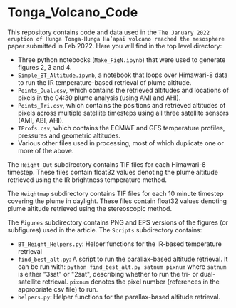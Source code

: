 # Tonga_Volcano_Code

This repository contains code and data used in the `The January 2022 eruption of Hunga Tonga-Hunga Ha’apai volcano reached the mesosphere` paper submitted in Feb 2022.
Here you will find in the top level directory:
 - Three python notebooks (`Make_FigN.ipynb`) that were used to generate figures 2, 3 and 4.
 - `Simple_BT_Altitude.ipynb`, a notebook that loops over Himawari-8 data to run the IR temperature-based retrieval of plume altitude.
 - `Points_Dual.csv`, which contains the retrieved altitudes and locations of pixels in the 04:30 plume analysis (using AMI and AHI).
 - `Points_Tri.csv`, which contains the positions and retrieved altitudes of pixels across multiple satellite timesteps using all three satellite sensors (AMI, ABI, AHI).
 - `TProfs.csv`, which contains the ECMWF and GFS temperature profiles, pressures and geometric altitudes. 
 - Various other files used in processing, most of which duplicate one or more of the above.
 
The `Height_Out` subdirectory contains TIF files for each Himawari-8 timestep. These files contain float32 values denoting the plume altitude retrieved using the IR brightness temperature method.

The `Heightmap` subdirectory contains TIF files for each 10 minute timestep covering the plume in daylight. These files contain float32 values denoting plume altitude retrieved using the stereoscopic method.

The `Figures` subdirectory contains PNG and EPS versions of the figures (or subfigures) used in the article.
The `Scripts` subdirectory contains:
 - `BT_Height_Helpers.py`: Helper functions for the IR-based temperature retrieval
 - `find_best_alt.py`: A script to run the parallax-based altitude retrieval. It can be run with: `python find_best_alt.py satnum pixnum` where `satnum` is either "3sat" or "2sat", describing whether to run the tri- or dual-satellite retrieval. `pixnum` denotes the pixel number (references in the appropriate csv file) to run.
 - `helpers.py`: Helper functions for the parallax-based altitude retrieval.

